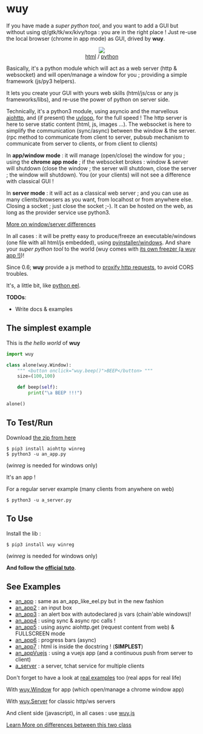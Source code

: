 # wuy 

If you have made a _super python tool_, and you want to add a GUI but without using qt/gtk/tk/wx/kivy/toga : you are in the right place ! Just re-use the local browser (chrome in app mode) as GUI, drived by **wuy**.

<p align="center">
    <img src="https://github.com/manatlan/wuy/blob/master/wiki/capture.png"/><br/>
    <a href="https://github.com/manatlan/wuy/blob/master/web/askName.html">html</a> / 
    <a href="https://github.com/manatlan/wuy/blob/master/an_app2.py">python</a>
</p>

Basically, it's a python module which will act as a web server (http & websocket) and will open/manage a window for you ; providing a simple framework (js/py3 helpers).

It lets you create your GUI with yours web skills (html/js/css or any js frameworks/libs), and re-use the power of python on server side.

Technically, it's a python3 module, using asyncio and the marvellous [aiohttp](https://aiohttp.readthedocs.io/en/stable/), and (if present) the [uvloop](https://magic.io/blog/uvloop-blazing-fast-python-networking/), for the full speed ! The http server is here to serve static content (html, js, images ...). The websocket is here to simplify the communication (sync/async) between the window & the server. (rpc method to communicate from client to server, pubsub mechanism to communicate from server to clients, or from client to clients)

In **app/window mode** : it will manage (open/close) the window for you ; using the **chrome app mode** ; if the websocket brokes : window & server will shutdown (close the window ; the server will shutdown, close the server ; the window will shutdown). You (or your clients) will not see a difference with classical GUI !

In **server mode** : it will act as a classical web server ; and you can use as many clients/browsers as you want, from localhost or from anywhere else. Closing a socket ; just close the socket ;-). It can be hosted on the web, as long as the provider service use python3.

[More on window/server differences](https://github.com/manatlan/wuy/blob/master/wiki/diff.md)

In all cases : it will be pretty easy to produce/freeze an executable/windows (one file with all html/js embedded), using [pyinstaller/windows](https://github.com/manatlan/wuy/blob/master/BUILD.bat). And share your _super python tool_ to the world (wuy comes with [its own freezer (a wuy app !)](https://github.com/manatlan/wuy/tree/master/examples/wuy_freezer))!

Since 0.6; **wuy** provide a js method to [proxify http requests](https://github.com/manatlan/wuy/blob/master/wiki/proxify.md), to avoid CORS troubles.

It's, a little bit, like [python eel](https://github.com/ChrisKnott/Eel).

**TODOs**:
* Write docs & examples

## The simplest example
This is _the hello world_ of **wuy**

```python
import wuy

class alone(wuy.Window):
    """ <button onclick="wuy.beep()">BEEP</button> """
    size=(100,100)

    def beep(self):
        print("\a BEEP !!!")

alone()
```

## To Test/Run

Download [the zip from here](https://github.com/manatlan/wuy/archive/master.zip)

    $ pip3 install aiohttp winreg
    $ python3 -u an_app.py

(_winreg_ is needed for windows only)

It's an app !

For a regular server example (many clients from anywhere on web)

    $ python3 -u a_server.py

## To Use

Install the lib :

    $ pip3 install wuy winreg

(_winreg_ is needed for windows only)

**And follow the [official tuto](https://github.com/manatlan/wuy/blob/master/wiki/README.md)**.


## See Examples

* [an_app](https://github.com/manatlan/wuy/blob/master/an_app.py) : same as an_app_like_eel.py but in the new fashion
* [an_app2](https://github.com/manatlan/wuy/blob/master/an_app2.py) : an input box
* [an_app3](https://github.com/manatlan/wuy/blob/master/an_app3.py) : an alert box with autodeclared js vars (chain'able windows)!
* [an_app4](https://github.com/manatlan/wuy/blob/master/an_app4.py) : using sync & async rpc calls !
* [an_app5](https://github.com/manatlan/wuy/blob/master/an_app5.py) : using async aiohttp.get (request content from web) & FULLSCREEN mode
* [an_app6](https://github.com/manatlan/wuy/blob/master/an_app6.py) : progress bars (async)
* [an_app7](https://github.com/manatlan/wuy/blob/master/an_app7.py) : html is inside the docstring ! (**SIMPLEST**)
* [an_appVuejs](https://github.com/manatlan/wuy/blob/master/an_appVuejs.py) : using a vuejs app (and  a continuous push from server to client)
* [a_server](https://github.com/manatlan/wuy/blob/master/a_server.py) : a server, tchat service for multiple clients

Don't forget to have a look at [real examples](https://github.com/manatlan/wuy/tree/master/examples) too (real apps for real life)

With [wuy.Window](https://github.com/manatlan/wuy/blob/master/wiki/api_py_window.md) for app (which open/manage a chrome window app)

With [wuy.Server](https://github.com/manatlan/wuy/blob/master/wiki/api_py_server.md) for classic http/ws servers

And client side (javascript), in all cases : use [wuy.js](https://github.com/manatlan/wuy/blob/master/wiki/api_js.md)

[Learn More on differences between this two class](https://github.com/manatlan/wuy/blob/master/wiki/diff.md)
